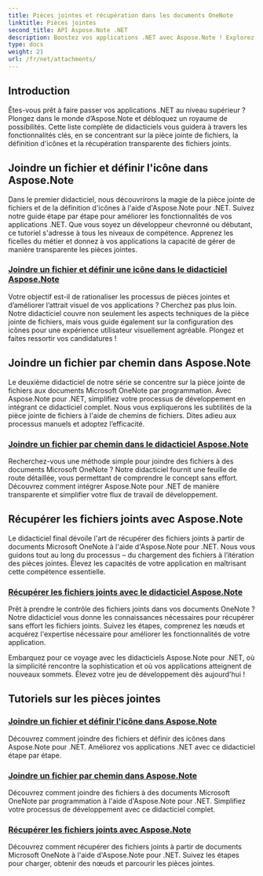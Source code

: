 ```yaml
---
title: Pièces jointes et récupération dans les documents OneNote
linktitle: Pièces jointes
second_title: API Aspose.Note .NET
description: Boostez vos applications .NET avec Aspose.Note ! Explorez des didacticiels sur la manière de joindre des fichiers, de définir des icônes et de récupérer des pièces jointes pour un développement amélioré.
type: docs
weight: 21
url: /fr/net/attachments/
---
```

## Introduction

Êtes-vous prêt à faire passer vos applications .NET au niveau supérieur ? Plongez dans le monde d’Aspose.Note et débloquez un royaume de possibilités. Cette liste complète de didacticiels vous guidera à travers les fonctionnalités clés, en se concentrant sur la pièce jointe de fichiers, la définition d'icônes et la récupération transparente des fichiers joints.

## Joindre un fichier et définir l'icône dans Aspose.Note
Dans le premier didacticiel, nous découvrirons la magie de la pièce jointe de fichiers et de la définition d'icônes à l'aide d'Aspose.Note pour .NET. Suivez notre guide étape par étape pour améliorer les fonctionnalités de vos applications .NET. Que vous soyez un développeur chevronné ou débutant, ce tutoriel s'adresse à tous les niveaux de compétence. Apprenez les ficelles du métier et donnez à vos applications la capacité de gérer de manière transparente les pièces jointes.

### [Joindre un fichier et définir une icône dans le didacticiel Aspose.Note](./attach-file-set-icon/)
Votre objectif est-il de rationaliser les processus de pièces jointes et d’améliorer l’attrait visuel de vos applications ? Cherchez pas plus loin. Notre didacticiel couvre non seulement les aspects techniques de la pièce jointe de fichiers, mais vous guide également sur la configuration des icônes pour une expérience utilisateur visuellement agréable. Plongez et faites ressortir vos candidatures !

## Joindre un fichier par chemin dans Aspose.Note
Le deuxième didacticiel de notre série se concentre sur la pièce jointe de fichiers aux documents Microsoft OneNote par programmation. Avec Aspose.Note pour .NET, simplifiez votre processus de développement en intégrant ce didacticiel complet. Nous vous expliquerons les subtilités de la pièce jointe de fichiers à l'aide de chemins de fichiers. Dites adieu aux processus manuels et adoptez l’efficacité.

### [Joindre un fichier par chemin dans le didacticiel Aspose.Note](./attach-file-by-path/)
Recherchez-vous une méthode simple pour joindre des fichiers à des documents Microsoft OneNote ? Notre didacticiel fournit une feuille de route détaillée, vous permettant de comprendre le concept sans effort. Découvrez comment intégrer Aspose.Note pour .NET de manière transparente et simplifier votre flux de travail de développement.

## Récupérer les fichiers joints avec Aspose.Note
Le didacticiel final dévoile l'art de récupérer des fichiers joints à partir de documents Microsoft OneNote à l'aide d'Aspose.Note pour .NET. Nous vous guidons tout au long du processus – du chargement des fichiers à l’itération des pièces jointes. Élevez les capacités de votre application en maîtrisant cette compétence essentielle.

### [Récupérer les fichiers joints avec le didacticiel Aspose.Note](./retrieve-attached-files/)
Prêt à prendre le contrôle des fichiers joints dans vos documents OneNote ? Notre didacticiel vous donne les connaissances nécessaires pour récupérer sans effort les fichiers joints. Suivez les étapes, comprenez les nœuds et acquérez l'expertise nécessaire pour améliorer les fonctionnalités de votre application.

Embarquez pour ce voyage avec les didacticiels Aspose.Note pour .NET, où la simplicité rencontre la sophistication et où vos applications atteignent de nouveaux sommets. Élevez votre jeu de développement dès aujourd'hui !
## Tutoriels sur les pièces jointes
### [Joindre un fichier et définir l'icône dans Aspose.Note](./attach-file-set-icon/)
Découvrez comment joindre des fichiers et définir des icônes dans Aspose.Note pour .NET. Améliorez vos applications .NET avec ce didacticiel étape par étape.
### [Joindre un fichier par chemin dans Aspose.Note](./attach-file-by-path/)
Découvrez comment joindre des fichiers à des documents Microsoft OneNote par programmation à l'aide d'Aspose.Note pour .NET. Simplifiez votre processus de développement avec ce didacticiel complet.
### [Récupérer les fichiers joints avec Aspose.Note](./retrieve-attached-files/)
Découvrez comment récupérer des fichiers joints à partir de documents Microsoft OneNote à l'aide d'Aspose.Note pour .NET. Suivez les étapes pour charger, obtenir des nœuds et parcourir les pièces jointes.